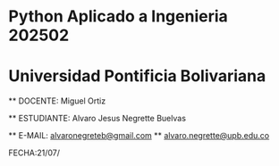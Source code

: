 # Python Aplicado a Ingenieria 202502
# Universidad Pontificia Bolivariana


** DOCENTE: Miguel Ortiz

** ESTUDIANTE: Alvaro Jesus Negrette Buelvas

** E-MAIL: alvaronegreteb@gmail.com
** alvaro.negrette@upb.edu.co

FECHA:21/07/
